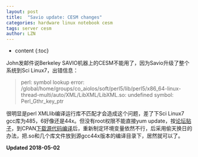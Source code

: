 ```yaml
---
layout: post
title:  "Savio update: CESM changes"
categories: hardware linux notebook cesm
tags: server cesm
author: LZN
---
```


* content
{:toc}

John发邮件说Berkeley SAVIO机器上的CESM不能用了，因为Savio升级了整个系统到Sci Linux7，出错信息：

>perl: symbol lookup error: /global/home/groups/co_aiolos/soft/perl5/lib/perl5/x86_64-linux-thread-multi/auto/XML/LibXML/LibXML.so: undefined symbol: Perl_Gthr_key_ptr

很明显是perl XMLlib编译运行库不匹配才会造成这个问题，差了下Sci Linux7 gcc库为485，6好像还是44x。但没有root权限不能直接yum update，按[论坛贴子](https://bb.cgd.ucar.edu/cesm-runtime-error-cant-locate-loadable-object-module-xmllibxml-inc)，到CPAN[下载源代码编译](http://search.cpan.org/dist/XML-LibXML/LibXML.pod)后，重新制定环境变量依然不行，后采用偷天换日的办法，把.so和几个库文件放到源gcc44x版本的编译目录下，居然就可以了。


**Updated 2018-05-02**

